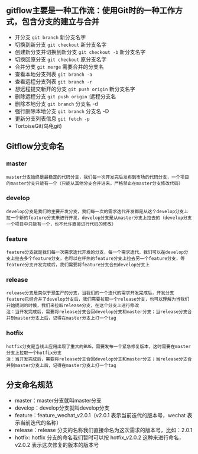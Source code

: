 ## gitflow主要是一种工作流：使用Git时的一种工作方式，包含分支的建立与合并
* 开分支
`git branch` 新分支名字
* 切换到新分支
`git checkout` 新分支名字
* 创建新分支并切换到新分支
`git checkout -b` 新分支名字
* 切换回原分支
`git checkout` 原分支名字
* 合并分支
`git merge` 需要合并的分支名
* 查看本地分支列表
`git branch -a`
* 查看远程分支列表
`git branch -r`
* 想远程提交新开的分支
`git push origin` 新分支名字
* 删除远程分支
`git push origin` :远程分支名
* 删除本地分支
`git branch` 分支名 -d
* 强行删除本地分支
`git branch` 分支名 -D
* 更新分支列表信息
`git fetch -p`
* TortoiseGit(乌龟git)
## Gitflow分支命名
### master
    master分支始终是最稳定的代码分支，我们每一次开发完后发布到市场的代码分支，一个项目的master分支只能有一个（只能从其他分支合并进来，严格禁止在master分支修改代码）
### develop
    develop分支是我们的主要开发分支，我们每一次的需求迭代开发都是从这个develop分支上拉一个新的feature分支来进行开发，develop分支是从master分支上拉去的（develop分支一个项目中只能有一个，也不允许直接进行代码的修改）
### feature
    feature分支就是我们每一次需求迭代开发的分支，每一个需求迭代，我们可以在develop分支上拉去多个feature分支，也可以在杯热的feature分支上拉去另一个feature分支，等feature分支开发完成后，我们需要将feature分支合到develop分支上
### release
    release分支是类似于预生产的分支，当我们的一个迭代的需求开发完成后，开发分支feature已经合并了develop分支后，我们需要拉取一个release分支，也可以理解为当我们开始提测的时候，我们来拉取release分支，在这个分支上进行修改
    注：当开发完成后，需要将release分支合回develop分支和master分支；当release分支合并到master分支上后，记得在master分支上打一个tag
### hotfix
    hotfix分支是当线上应用出现了重大的BUG，需要发布一个紧急修复版本，这时需要在master分支上拉取一个hotfix分支
    注：当开发完成后，需要将release分支合回develop分支和master分支；当release分支合并到master分支上后，记得在master分支上打一个tag
## 分支命名规范
* master：master分支就叫master分支
* develop：develop分支就叫develop分支
* feature：feature_wechat_v2.0.1（v2.0.1 表示当前迭代的版本号，wechat 表示当前迭代的名称）
* release：release 分支的名称我们直接命名为这次需求的版本号，比如：2.0.1
* hotfix: hotfix 分支的命名我们暂时可以按 hotfix_v2.0.2 这种来进行命名，v2.0.2 表示这次修复的版本的版本号
